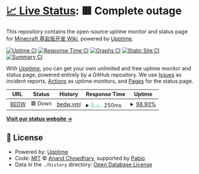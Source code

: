 # [📈 Live Status](https://status.wiki.mcbe-dev.net): <!--live status--> **🟥 Complete outage**

This repository contains the open-source uptime monitor and status page for [Minecraft 基岩版开发 Wiki](mcbe-dev.net), powered by [Upptime](https://github.com/upptime/upptime).

[![Uptime CI](https://github.com/MCBE-Development-Wiki/upptime/workflows/Uptime%20CI/badge.svg)](https://github.com/MCBE-Development-Wiki/upptime/actions?query=workflow%3A%22Uptime+CI%22)
[![Response Time CI](https://github.com/MCBE-Development-Wiki/upptime/workflows/Response%20Time%20CI/badge.svg)](https://github.com/MCBE-Development-Wiki/upptime/actions?query=workflow%3A%22Response+Time+CI%22)
[![Graphs CI](https://github.com/MCBE-Development-Wiki/upptime/workflows/Graphs%20CI/badge.svg)](https://github.com/MCBE-Development-Wiki/upptime/actions?query=workflow%3A%22Graphs+CI%22)
[![Static Site CI](https://github.com/MCBE-Development-Wiki/upptime/workflows/Static%20Site%20CI/badge.svg)](https://github.com/MCBE-Development-Wiki/upptime/actions?query=workflow%3A%22Static+Site+CI%22)
[![Summary CI](https://github.com/MCBE-Development-Wiki/upptime/workflows/Summary%20CI/badge.svg)](https://github.com/MCBE-Development-Wiki/upptime/actions?query=workflow%3A%22Summary+CI%22)

With [Upptime](https://upptime.js.org), you can get your own unlimited and free uptime monitor and status page, powered entirely by a GitHub repository. We use [Issues](https://github.com/MCBE-Development-Wiki/upptime/issues) as incident reports, [Actions](https://github.com/MCBE-Development-Wiki/upptime/actions) as uptime monitors, and [Pages](https://status.wiki.mcbe-dev.net) for the status page.

<!--start: status pages-->
<!-- This summary is generated by Upptime (https://github.com/upptime/upptime) -->
<!-- Do not edit this manually, your changes will be overwritten -->
<!-- prettier-ignore -->
| URL | Status | History | Response Time | Uptime |
| --- | ------ | ------- | ------------- | ------ |
| <img alt="" src="https://icons.duckduckgo.com/ip3/wiki.mcbe-dev.net.ico" height="13"> [BEDW](https://wiki.mcbe-dev.net/p/Minecraft%E5%9F%BA%E5%B2%A9%E7%89%88%E5%BC%80%E5%8F%91Wiki) | 🟥 Down | [bedw.yml](https://github.com/MCBE-Development-Wiki/upptime/commits/HEAD/history/bedw.yml) | <details><summary><img alt="Response time graph" src="./graphs/bedw/response-time-week.png" height="20"> 250ms</summary><br><a href="https://status.wiki.mcbe-dev.net/history/bedw"><img alt="Response time 2329" src="https://img.shields.io/endpoint?url=https%3A%2F%2Fraw.githubusercontent.com%2FMCBE-Development-Wiki%2Fupptime%2FHEAD%2Fapi%2Fbedw%2Fresponse-time.json"></a><br><a href="https://status.wiki.mcbe-dev.net/history/bedw"><img alt="24-hour response time 169" src="https://img.shields.io/endpoint?url=https%3A%2F%2Fraw.githubusercontent.com%2FMCBE-Development-Wiki%2Fupptime%2FHEAD%2Fapi%2Fbedw%2Fresponse-time-day.json"></a><br><a href="https://status.wiki.mcbe-dev.net/history/bedw"><img alt="7-day response time 250" src="https://img.shields.io/endpoint?url=https%3A%2F%2Fraw.githubusercontent.com%2FMCBE-Development-Wiki%2Fupptime%2FHEAD%2Fapi%2Fbedw%2Fresponse-time-week.json"></a><br><a href="https://status.wiki.mcbe-dev.net/history/bedw"><img alt="30-day response time 2329" src="https://img.shields.io/endpoint?url=https%3A%2F%2Fraw.githubusercontent.com%2FMCBE-Development-Wiki%2Fupptime%2FHEAD%2Fapi%2Fbedw%2Fresponse-time-month.json"></a><br><a href="https://status.wiki.mcbe-dev.net/history/bedw"><img alt="1-year response time 2329" src="https://img.shields.io/endpoint?url=https%3A%2F%2Fraw.githubusercontent.com%2FMCBE-Development-Wiki%2Fupptime%2FHEAD%2Fapi%2Fbedw%2Fresponse-time-year.json"></a></details> | <details><summary><a href="https://status.wiki.mcbe-dev.net/history/bedw">98.90%</a></summary><a href="https://status.wiki.mcbe-dev.net/history/bedw"><img alt="All-time uptime 92.73%" src="https://img.shields.io/endpoint?url=https%3A%2F%2Fraw.githubusercontent.com%2FMCBE-Development-Wiki%2Fupptime%2FHEAD%2Fapi%2Fbedw%2Fuptime.json"></a><br><a href="https://status.wiki.mcbe-dev.net/history/bedw"><img alt="24-hour uptime 94.05%" src="https://img.shields.io/endpoint?url=https%3A%2F%2Fraw.githubusercontent.com%2FMCBE-Development-Wiki%2Fupptime%2FHEAD%2Fapi%2Fbedw%2Fuptime-day.json"></a><br><a href="https://status.wiki.mcbe-dev.net/history/bedw"><img alt="7-day uptime 98.90%" src="https://img.shields.io/endpoint?url=https%3A%2F%2Fraw.githubusercontent.com%2FMCBE-Development-Wiki%2Fupptime%2FHEAD%2Fapi%2Fbedw%2Fuptime-week.json"></a><br><a href="https://status.wiki.mcbe-dev.net/history/bedw"><img alt="30-day uptime 92.73%" src="https://img.shields.io/endpoint?url=https%3A%2F%2Fraw.githubusercontent.com%2FMCBE-Development-Wiki%2Fupptime%2FHEAD%2Fapi%2Fbedw%2Fuptime-month.json"></a><br><a href="https://status.wiki.mcbe-dev.net/history/bedw"><img alt="1-year uptime 92.73%" src="https://img.shields.io/endpoint?url=https%3A%2F%2Fraw.githubusercontent.com%2FMCBE-Development-Wiki%2Fupptime%2FHEAD%2Fapi%2Fbedw%2Fuptime-year.json"></a></details>

<!--end: status pages-->

[**Visit our status website →**](https://status.wiki.mcbe-dev.net)

## 📄 License

- Powered by: [Upptime](https://github.com/upptime/upptime)
- Code: [MIT](./LICENSE) © [Anand Chowdhary](https://anandchowdhary.com), supported by [Pabio](https://pabio.com)
- Data in the `./history` directory: [Open Database License](https://opendatacommons.org/licenses/odbl/1-0/)
